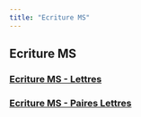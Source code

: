 ```yaml
---
title: "Ecriture MS"
---
```


## Ecriture MS


### [Ecriture MS - Lettres](ecriture_ms/ecriture_lettres.md)
### [Ecriture MS - Paires Lettres](ecriture_ms/ecriture_paires-lettres.md)

